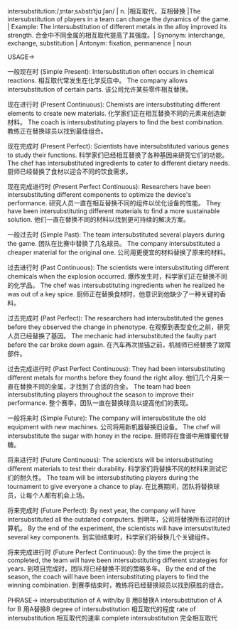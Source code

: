 intersubstitution:/ˌɪntərˌsʌbstɪˈtjuːʃən/ | n. |相互取代，互相替换 |The intersubstitution of players in a team can change the dynamics of the game. | Example: The intersubstitution of different metals in the alloy improved its strength.  合金中不同金属的相互取代提高了其强度。| Synonym: interchange, exchange, substitution | Antonym: fixation, permanence | noun


USAGE->

一般现在时 (Simple Present):
Intersubstitution often occurs in chemical reactions.  相互取代常发生在化学反应中。
The company allows intersubstitution of certain parts. 该公司允许某些零件相互替换。


现在进行时 (Present Continuous):
Chemists are intersubstituting different elements to create new materials. 化学家们正在相互替换不同的元素来创造新材料。
The coach is intersubstituting players to find the best combination. 教练正在替换球员以找到最佳组合。


现在完成时 (Present Perfect):
Scientists have intersubstituted various genes to study their functions. 科学家们已经相互替换了各种基因来研究它们的功能。
The chef has intersubstituted ingredients to cater to different dietary needs. 厨师已经替换了食材以迎合不同的饮食需求。


现在完成进行时 (Present Perfect Continuous):
Researchers have been intersubstituting different components to optimize the device's performance. 研究人员一直在相互替换不同的组件以优化设备的性能。
They have been intersubstituting different materials to find a more sustainable solution.  他们一直在替换不同的材料以找到更可持续的解决方案。


一般过去时 (Simple Past):
The team intersubstituted several players during the game.  团队在比赛中替换了几名球员。
The company intersubstituted a cheaper material for the original one.  公司用更便宜的材料替换了原来的材料。


过去进行时 (Past Continuous):
The scientists were intersubstituting different chemicals when the explosion occurred.  爆炸发生时，科学家们正在替换不同的化学品。
The chef was intersubstituting ingredients when he realized he was out of a key spice. 厨师正在替换食材时，他意识到他缺少了一种关键的香料。


过去完成时 (Past Perfect):
The researchers had intersubstituted the genes before they observed the change in phenotype. 在观察到表型变化之前，研究人员已经替换了基因。
The mechanic had intersubstituted the faulty part before the car broke down again.  在汽车再次抛锚之前，机械师已经替换了故障部件。


过去完成进行时 (Past Perfect Continuous):
They had been intersubstituting different metals for months before they found the right alloy.  他们几个月来一直在替换不同的金属，才找到了合适的合金。
The team had been intersubstituting players throughout the season to improve their performance.  整个赛季，团队一直在替换球员以提高他们的表现。


一般将来时 (Simple Future):
The company will intersubstitute the old equipment with new machines.  公司将用新机器替换旧设备。
The chef will intersubstitute the sugar with honey in the recipe.  厨师将在食谱中用蜂蜜代替糖。


将来进行时 (Future Continuous):
The scientists will be intersubstituting different materials to test their durability. 科学家们将替换不同的材料来测试它们的耐久性。
The team will be intersubstituting players during the tournament to give everyone a chance to play.  在比赛期间，团队将替换球员，让每个人都有机会上场。


将来完成时 (Future Perfect):
By next year, the company will have intersubstituted all the outdated computers. 到明年，公司将替换所有过时的计算机。
By the end of the experiment, the scientists will have intersubstituted several key components.  到实验结束时，科学家们将替换几个关键组件。


将来完成进行时 (Future Perfect Continuous):
By the time the project is completed, the team will have been intersubstituting different strategies for years.  到项目完成时，团队将已经替换不同的策略多年。
By the end of the season, the coach will have been intersubstituting players to find the winning combination. 到赛季结束时，教练将已经替换球员以找到获胜的组合。



PHRASE->
intersubstitution of A with/by B  用B替换A
intersubstitution of A for B  用A替换B
degree of intersubstitution  相互取代的程度
rate of intersubstitution  相互取代的速率
complete intersubstitution  完全相互取代
